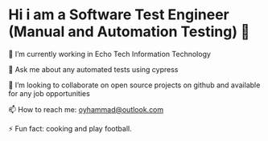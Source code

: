 
# Hi i am a Software Test Engineer (Manual and Automation Testing)   👋

🔭 I’m currently working in Echo Tech Information Technology

💬 Ask me about any automated tests using cypress 

👯 I’m looking to collaborate on open source projects on github and available for any job opportunities 

📫 How to reach me: oyhammad@outlook.com

⚡ Fun fact: cooking and play football.
